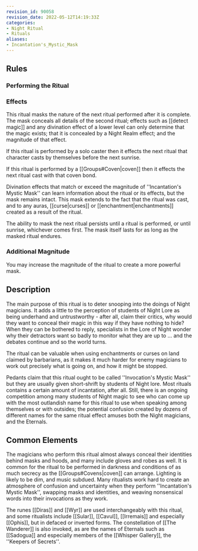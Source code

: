 ```yaml
---
revision_id: 90058
revision_date: 2022-05-12T14:19:33Z
categories:
- Night Ritual
- Rituals
aliases:
- Incantation's_Mystic_Mask
---
```


## Rules

### Performing the Ritual
 

### Effects

This ritual masks the nature of the next ritual performed after it is complete. The mask conceals all details of the second ritual; effects such as [[detect magic]] and any divination effect of a lower level can only determine that the magic exists; that it is concealed by a Night Realm effect; and the magnitude of that effect. 

If this ritual is performed by a solo caster then it effects the next ritual that character casts by themselves before the next sunrise.

If this ritual is performed by a [[Groups#Coven|coven]] then it effects the next ritual cast with that coven bond.

Divination effects that match or exceed the magnitude of ''Incantation's Mystic Mask'' can learn information about the ritual or its effects, but the mask remains intact. This mask extends to the fact that the ritual was cast, and to any auras, [[curse|curses]] or [[enchantment|enchantments]] created as a result of the ritual.

The ability to mask the next ritual persists until a ritual is performed, or until sunrise, whichever comes first. The mask itself lasts for as long as the masked ritual endures.

### Additional Magnitude
You may increase the magnitude of the ritual to create a more powerful mask.



## Description
The main purpose of this ritual is to deter snooping into the doings of Night magicians. It adds a little to the perception of students of Night Lore as being underhand and untrustworthy - after all, claim their critics, why would they want to conceal their magic in this way if they have nothing to hide? When they can be bothered to reply, specialists in the Lore of Night wonder why their detractors want so badly to monitor what they are up to ... and the debates continue and so the world turns.

The ritual can be valuable when using enchantments or curses on land claimed by barbarians, as it makes it much harder for enemy magicians to work out precisely what is going on, and how it might be stopped. 

Pedants claim that this ritual ought to be called ''Invocation's Mystic Mask'' but they are usually given short-shrift by students of Night lore. Most rituals contains a certain amount of incantation, after all. Still, there is an ongoing competition among many students of Night magic to see who can come up with the most outlandish name for this ritual to use when speaking among themselves or with outsides; the potential confusion created by dozens of different names for the same ritual effect amuses both the Night magicians, and the Eternals.

## Common Elements
The magicians who perform this ritual almost always conceal their identities behind masks and hoods, and many include gloves and robes as well. It is common for the ritual to be performed in darkness and conditions of as much secrecy as the [[Groups#Covens|coven]] can arrange. Lighting is likely to be dim, and music subdued. Many ritualists work hard to create an atmosphere of confusion and uncertainty when they perform ''Incantation's Mystic Mask'', swapping masks and identities, and weaving nonsensical words into their invocations as they work.

The runes [[Diras]] and [[Wyr]] are used interchangeably with this ritual, and some ritualists include [[Sular]], [[Cavul]], [[Irremais]] and especially [[Ophis]], but in defaced or inverted forms. The constellation of [[The Wanderer]] is also invoked, as are the names of Eternals such as [[Sadogua]] and especially members of the [[Whisper Gallery]], the ''Keepers of Secrets''.


